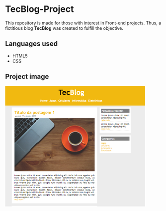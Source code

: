 # TecBlog-Project
This repository is made for those with interest in Front-end projects. Thus, a fictitious blog **TecBlog** was created to fulfill the objective.

## Languages used

* HTML5
* CSS

## Project image
<img width="450px" src="img/blog-image.PNG">